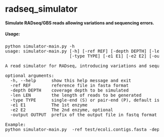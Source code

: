 # radseq_simulator
#### Simulate RADseq/GBS reads allowing variations and sequencing errors.
##### Usage:
<pre>
python simulator-main.py -h
usage: simulator-main.py [-h] [-ref REF] [-depth DEPTH] [-len LEN]
                         [-type TYPE] [-e1 E1] [-e2 E2] [-output OUTPUT]

A read simulator for RADseq, introducing variations and sequencing errors.

optional arguments:
  -h, --help      show this help message and exit
  -ref REF        reference file in fasta format
  -depth DEPTH    coverage depth to be simulated
  -len LEN        the length of reads to be generated
  -type TYPE      single-end (S) or pair-end (P), default is single-end
  -e1 E1          The 1st enzyme
  -e2 E2          The 2nd enzyme, optional
  -output OUTPUT  prefix of the output file in fastq format

Example:
python simulator-main.py  -ref test/ecoli.contigs.fasta -depth 100 -len 50 -type P -e1 PstI -e2 MseI -output test/t1
</pre>
